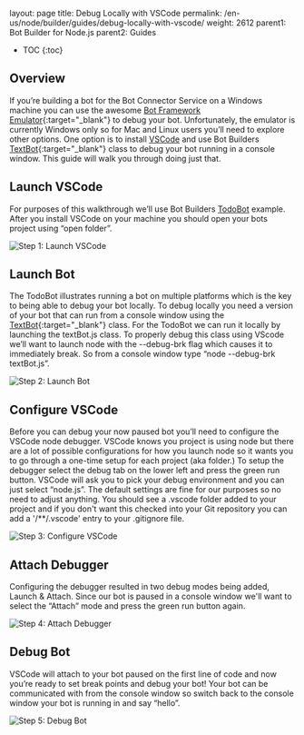 
layout: page
title: Debug Locally with VSCode
permalink: /en-us/node/builder/guides/debug-locally-with-vscode/
weight: 2612
parent1: Bot Builder for Node.js
parent2: Guides


* TOC
{:toc}

## Overview
If you’re building a bot for the Bot Connector Service on a Windows machine you can use the awesome [Bot Framework Emulator](/en-us/tools/bot-framework-emulator/){:target="_blank"} to debug your bot. Unfortunately, the emulator is currently Windows only so for Mac and Linux users you’ll need to explore other options. One option is to install [VSCode](https://code.visualstudio.com/) and use Bot Builders [TextBot](/en-us/node/builder/chat-reference/classes/_botbuilder_d_.textbot.html){:target="_blank"} class to debug your bot running in a console window. This guide will walk you through doing just that.

## Launch VSCode
For purposes of this walkthrough we’ll use Bot Builders [TodoBot](https://github.com/Microsoft/BotBuilder/tree/master/Node/examples/todoBot) example. After you install VSCode on your machine you should open your bots project using “open folder”.

![Step 1: Launch VSCode](/en-us/images/builder/builder-debug-step1.png)

## Launch Bot
The TodoBot illustrates running a bot on multiple platforms which is the key to being able to debug your bot locally. To debug locally you need a version of your bot that can run from a console window using the [TextBot](/en-us/node/builder/chat-reference/classes/_botbuilder_d_.textbot.html){:target="_blank"} class. For the TodoBot we can run it locally by launching the textBot.js class. To properly debug this class using VScode we’ll want to launch node with the \-\-debug-brk flag which causes it to immediately break. So from a console window type “node \-\-debug-brk textBot.js”.

![Step 2: Launch Bot](/en-us/images/builder/builder-debug-step2.png)

## Configure VSCode
Before you can debug your now paused bot you’ll need to configure the VSCode node debugger. VSCode knows you project is using node but there are a lot of possible configurations for how you launch node so it wants you to go through a one-time setup for each project (aka folder.)  To setup the debugger select the debug tab on the lower left and press the green run button. VSCode will ask you to pick your debug environment and you can just select “node.js”. The default settings are fine for our purposes so no need to adjust anything. You should see a .vscode folder added to your project and if you don't want this checked into your Git repository you can add a '/**/.vscode' entry to your .gitignore file.

![Step 3: Configure VSCode](/en-us/images/builder/builder-debug-step3.png)

## Attach Debugger
Configuring the debugger resulted in two debug modes being added, Launch & Attach. Since our bot is paused in a console window we'll want to select the “Attach” mode and press the green run button again.

![Step 4: Attach Debugger](/en-us/images/builder/builder-debug-step4.png)

## Debug Bot
VSCode will attach to your bot paused on the first line of code and now you’re ready to set break points and debug your bot! Your bot can be communicated with from the console window so switch back to the console window your bot is running in and say “hello”.

![Step 5: Debug Bot](/en-us/images/builder/builder-debug-step5.png)


